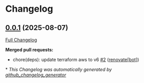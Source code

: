 # Changelog

## [0.0.1](https://github.com/telekom-mms/terraform-aws-alb/tree/0.0.1) (2025-08-07)

[Full Changelog](https://github.com/telekom-mms/terraform-aws-alb/compare/16b6b35ab7d6174de965eb9f9f66e86ca71622d9...0.0.1)

**Merged pull requests:**

- chore\(deps\): update terraform aws to v6 [\#2](https://github.com/telekom-mms/terraform-aws-alb/pull/2) ([renovate[bot]](https://github.com/apps/renovate))



\* *This Changelog was automatically generated by [github_changelog_generator](https://github.com/github-changelog-generator/github-changelog-generator)*

